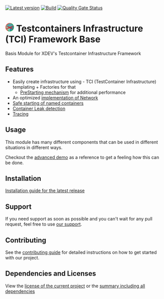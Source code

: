 [![Latest version](https://img.shields.io/maven-central/v/software.xdev/tci-base?logo=apache%20maven)](https://mvnrepository.com/artifact/software.xdev/tci-base)
[![Build](https://img.shields.io/github/actions/workflow/status/xdev-software/tci-base/checkBuild.yml?branch=develop)](https://github.com/xdev-software/tci-base/actions/workflows/checkBuild.yml?query=branch%3Adevelop)
[![Quality Gate Status](https://sonarcloud.io/api/project_badges/measure?project=xdev-software_tci-base&metric=alert_status)](https://sonarcloud.io/dashboard?id=xdev-software_tci-base)

# <img src="./assets/logo.png" height=28 > Testcontainers Infrastructure (TCI) Framework Base

Basis Module for XDEV's Testcontainer Infrastructure Framework

## Features
* Easily create infrastructure using - TCI (TestContainer Infrastructure) templating + Factories for that
  * [PreStarting mechanism](./tci-base/src/main/java/software/xdev/tci/factory/prestart/) for additional performance
* An optimized [implementation of Network](./tci-base/src/main/java/software/xdev/tci/network/)
* [Safe starting of named containers](./tci-base/src/main/java/software/xdev/tci/safestart/)
* [Container Leak detection](./tci-base/src/main/java/software/xdev/tci/leakdetection/)
* [Tracing](./tci-base/src/main/java/software/xdev/tci/tracing/)

## Usage
This module has many different components that can be used in different situations in different ways.

Checkout the [advanced demo](./tci-advanced-demo/) as a reference to get a feeling how this can be done.

## Installation
[Installation guide for the latest release](https://github.com/xdev-software/tci-base/releases/latest#Installation)

## Support
If you need support as soon as possible and you can't wait for any pull request, feel free to use [our support](https://xdev.software/en/services/support).

## Contributing
See the [contributing guide](./CONTRIBUTING.md) for detailed instructions on how to get started with our project.

## Dependencies and Licenses
View the [license of the current project](LICENSE) or the [summary including all dependencies](https://xdev-software.github.io/tci-base/dependencies)
